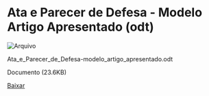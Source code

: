 


Ata e Parecer de Defesa - Modelo Artigo Apresentado (odt)
=========================================================









![Arquivo](%2b%2bplone%2b%2bufalprofile/imgs/file-icon.png)

 Ata\_e\_Parecer\_de\_Defesa-modelo\_artigo\_apresentado.odt  

 Documento 
 (23.6KB)
 

[Baixar](../ata_e_parecer_de_defesa-modelo_artigo_apresenta/%40%40download/file/Ata_e_Parecer_de_Defesa-modelo_artigo_apresen)








